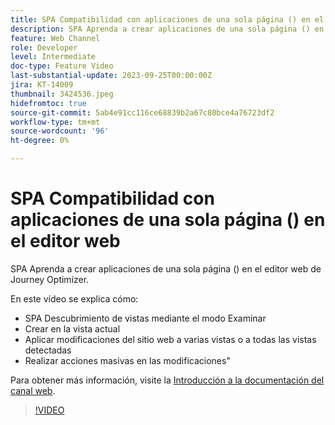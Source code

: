 ```yaml
---
title: SPA Compatibilidad con aplicaciones de una sola página () en el editor web
description: SPA Aprenda a crear aplicaciones de una sola página () en el editor web de Journey Optimizer.
feature: Web Channel
role: Developer
level: Intermediate
doc-type: Feature Video
last-substantial-update: 2023-09-25T00:00:00Z
jira: KT-14009
thumbnail: 3424536.jpeg
hidefromtoc: true
source-git-commit: 5ab4e91cc116ce68839b2a67c80bce4a76723df2
workflow-type: tm+mt
source-wordcount: '96'
ht-degree: 0%

---
```



# SPA Compatibilidad con aplicaciones de una sola página () en el editor web

SPA Aprenda a crear aplicaciones de una sola página () en el editor web de Journey Optimizer.

En este vídeo se explica cómo:

* SPA Descubrimiento de vistas mediante el modo Examinar
* Crear en la vista actual
* Aplicar modificaciones del sitio web a varias vistas o a todas las vistas detectadas
* Realizar acciones masivas en las modificaciones&quot;

Para obtener más información, visite la [Introducción a la documentación del canal web](https://experienceleague.adobe.com/docs/journey-optimizer/using/web/get-started-web.html).

>[!VIDEO](https://video.tv.adobe.com/v/3424536/?learn=on)
